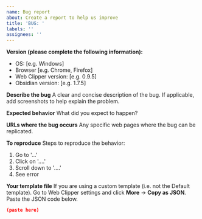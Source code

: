 ```yaml
---
name: Bug report
about: Create a report to help us improve
title: 'BUG: '
labels: ''
assignees: ''
---
```


**Version (please complete the following information):**
- OS: [e.g. Windows]
- Browser [e.g. Chrome, Firefox]
- Web Clipper version: [e.g. 0.9.5]
- Obsidian version: [e.g. 1.7.5]

**Describe the bug**
A clear and concise description of the bug. If applicable, add screenshots to help explain the problem.

**Expected behavior**
What did you expect to happen?

**URLs where the bug occurs**
Any specific web pages where the bug can be replicated.

**To reproduce**
Steps to reproduce the behavior:
1. Go to '...'
2. Click on '....'
3. Scroll down to '....'
4. See error

**Your template file**
If you are using a custom template (i.e. not the Default template). Go to Web Clipper settings and click **More** → **Copy as JSON**. Paste the JSON code below.

```json
(paste here)
```
